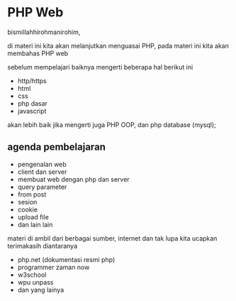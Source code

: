 # PHP Web

bismillahhirohmanirohim,

di materi ini kita akan melanjutkan menguasai PHP, pada materi ini kita akan membahas PHP web  

sebelum mempelajari baiknya mengerti beberapa hal berikut ini  
- http/https
- html
- css
- php dasar
- javascript

akan lebih baik jika mengerti juga PHP OOP, dan php database (mysql);

## agenda pembelajaran

- pengenalan web
- client dan server
- membuat web dengan php dan server
- query parameter
- from post
- sesion
- cookie
- upload file
- dan lain lain


materi di ambil dari berbagai sumber, internet
dan tak lupa kita ucapkan terimakasih diantaranya
- php.net (dokumentasi resmi php)
- programmer zaman now
- w3school
- wpu unpass
- dan yang lainya
